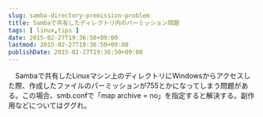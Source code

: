 ```yaml
---
slug: samba-directory-premission-problem
title: Sambaで共有したディレクトリ内のパーミッション問題
tags: [ linux,tips ]
date: 2015-02-27T19:36:50+09:00
lastmod: 2015-02-27T19:36:59+09:00
publishDate: 2015-02-27T19:36:50+09:00
---
```


<p>
　Sambaで共有したLinuxマシン上のディレクトリにWindowsからアクセスした際、作成したファイルのパーミッションが755とかになってしまう問題がある。この場合、smb.confで「map archive = no」を指定すると解決する。副作用などについてはググれ。
</p>
